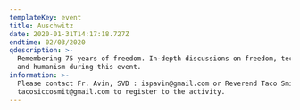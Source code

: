 ```yaml
---
templateKey: event
title: Auschwitz
date: 2020-01-31T14:17:18.727Z
endtime: 02/03/2020
qdescription: >-
  Remembering 75 years of freedom. In-depth discussions on freedom, technology,
  and humanism during this event.
information: >-
  Please contact Fr. Avin, SVD : ispavin@gmail.com or Reverend Taco Smit
  tacosiccosmit@gmail.com to register to the activity.
---
```


